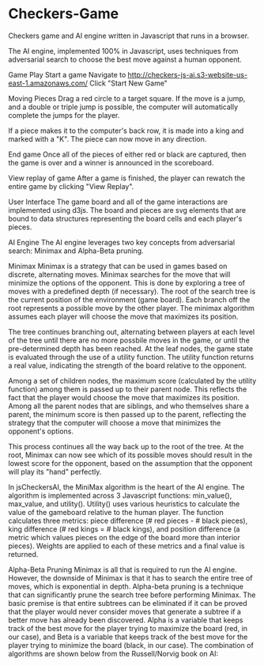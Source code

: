 # Checkers-Game

Checkers game and AI engine written in Javascript that runs in a browser.

The AI engine, implemented 100% in Javascript, uses techniques from adversarial search to choose the best move against a human opponent.

Game Play
Start a game
Navigate to http://checkers-js-ai.s3-website-us-east-1.amazonaws.com/ Click "Start New Game"

Moving Pieces
Drag a red circle to a target square. If the move is a jump, and a double or triple jump is possible, the computer will automatically complete the jumps for the player.

If a piece makes it to the computer's back row, it is made into a king and marked with a "K". The piece can now move in any direction.

End game
Once all of the pieces of either red or black are captured, then the game is over and a winner is announced in the scoreboard.

View replay of game
After a game is finished, the player can rewatch the entire game by clicking "View Replay".

User Interface
The game board and all of the game interactions are implemented using d3js. The board and pieces are svg elements that are bound to data structures representing the board cells and each player's pieces.

AI Engine
The AI engine leverages two key concepts from adversarial search: Minimax and Alpha-Beta pruning.

Minimax
Minimax is a strategy that can be used in games based on discrete, alternating moves. Minimax searches for the move that will minimize the options of the opponent. This is done by exploring a tree of moves with a predefined depth (if necessary). The root of the search tree is the current position of the environment (game board). Each branch off the root represents a possible move by the other player. The minimax algorithm assumes each player will choose the move that maximizes its position.

The tree continues branching out, alternating between players at each level of the tree until there are no more possbile moves in the game, or until the pre-determined depth has been reached. At the leaf nodes, the game state is evaluated through the use of a utility function. The utility function returns a real value, indicating the strength of the board relative to the opponent.

Among a set of children nodes, the maximum score (calculated by the utility function) among them is passed up to their parent node. This reflects the fact that the player would choose the move that maximizes its position. Among all the parent nodes that are siblings, and who themselves share a parent, the minimum score is then passed up to the parent, reflecting the strategy that the computer will choose a move that minimizes the opponent's options.

This process continues all the way back up to the root of the tree. At the root, Minimax can now see which of its possible moves should result in the lowest score for the opponent, based on the assumption that the opponent will play its "hand" perfectly.

In jsCheckersAI, the MiniMax algorithm is the heart of the AI engine. The algorithm is implemented across 3 Javascript functions: min_value(), max_value, and utility(). Utility() uses various heuristics to calculate the value of the gameboard relative to the human player. The function calculates three metrics: piece difference (# red pieces - # black pieces), king difference (# red kings = # black kings), and position difference (a metric which values pieces on the edge of the board more than interior pieces). Weights are applied to each of these metrics and a final value is returned.

Alpha-Beta Pruning
Minimax is all that is required to run the AI engine. However, the downside of Minimax is that it has to search the entire tree of moves, which is exponential in depth. Alpha-beta pruning is a technique that can significantly prune the search tree before performing Minimax. The basic premise is that entire subtrees can be eliminated if it can be proved that the player would never consider moves that generate a subtree if a better move has already been discovered. Alpha is a variable that keeps track of the best move for the player trying to maximize the board (red, in our case), and Beta is a variable that keeps track of the best move for the player trying to minimize the board (black, in our case). The combination of algorithms are shown below from the Russell/Norvig book on AI:
